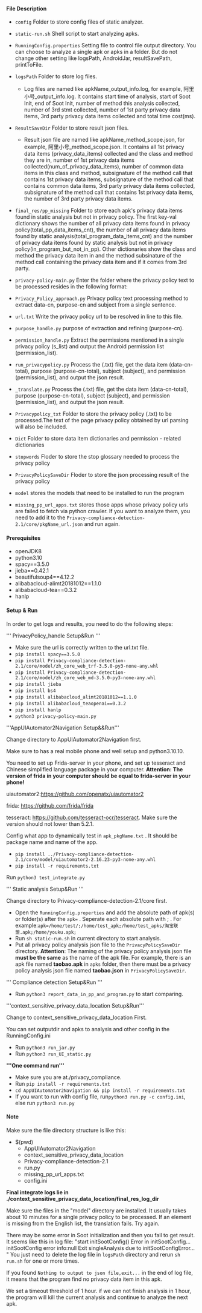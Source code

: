 #### File Description

- `config` Folder to store config files of static analyzer.
- `static-run.sh` Shell script to start analyzing apks.
- `RunningConfig.properties` Setting file to control file output directory. You can choose to analyze a single apk or apks in a folder. But do not change other setting like logsPath, AndroidJar, resultSavePath, printToFile.
- `logsPath` Folder to store log files.

  - Log files are named like apkName_output_info.log, for example, 阿里小号_output_info.log.
    It contains start time of analysis, start of Soot Init, end of Soot Init, number of method this analysis collected, number of 3rd stmt collected, number of 1st party privacy data items, 3rd party privacy data items collected and total time cost(ms).
- `ResultSaveDir` Folder to store result json files.

  - Result json file are named like apkName_method_scope.json, for example, 阿里小号_method_scope.json.
    It contains all 1st privacy data items (privacy_data_items) collected and the class and method they are in, number of 1st privacy data items collected(num_of_privacy_data_items), number of common data items in this class and method, subsignature of the method call that contains 1st privacy data items, subsignature of the method call that contains common data items, 3rd party privacy data items collected, subsignature of the method call that contains 1st privacy data items, the number of 3rd party privacy data items.
- `final_res/pp_missing` Folder to store each apk's privacy data items found in static analysis but not in privacy policy.
  The first key-val dictionary shows the number of all privacy data items found in privacy policy(total_pp_data_items_cnt), the number of all privacy data items found by static analysis(total_program_data_items_cnt) and the number of privacy data items found by static analysis but not in privacy policy(in_program_but_not_in_pp). 
  Other dictionaries show the class and method the privacy data item in and the method subsinature of the method call containing the privacy data item and if it comes from 3rd party.
- `privacy-policy-main.py` Enter the folder where the privacy policy text to be processed resides in the following format:
- `Privacy_Policy_approach.py`  Privacy policy text processing method to extract data-cn, purpose-cn and subject from a single sentence.
- `url.txt` Write the privacy policy url to be resolved in line to this file.
- `purpose_handle.py` purpose of extraction and refining (purpose-cn).
- `permission_handle.py` Extract the permissions mentioned in a single privacy policy (s_list) and output the Android permission list (permission_list).
- `run_privacypolicy.py` Process the (.txt) file, get the data item (data-cn-total), purpose (purpose-cn-total), subject (subject), and permission (permission_list), and output the json result.
- `_translate.py` Process the (.txt) file, get the data item (data-cn-total), purpose (purpose-cn-total), subject (subject), and permission (permission_list), and output the json result.
- `Privacypolicy_txt` Folder to store the privacy policy (.txt) to be processed.The text of the page privacy policy obtained by url parsing will also be included.
- `Dict` Folder to store data item dictionaries and permission - related dictionaries
- `stopwords` Floder to store the stop glossary needed to process the privacy policy
- `PrivacyPolicySaveDir` Floder to store the json processing result of the privacy policy
- `model` stores the models that need to be installed to run the program
- `missing_pp_url_apps.txt` stores those apps whose privacy policy urls are failed to fetch via python crawler. If you want to analyze them, you need to add it to the `Privacy-compliance-detection-2.1/core/pkgName_url.json` and run again.

#### Prerequisites

- openJDK8
- python3.10
- spacy==3.5.0
- jieba==0.42.1
- beautifulsoup4==4.12.2
- alibabacloud-alimt20181012==1.1.0
- alibabacloud-tea==0.3.2
- hanlp

#### Setup & Run

In order to get logs and results, you need to do the following steps:

''' PrivacyPolicy_handle Setup&Run '''

- Make sure the url is correctly written to the url.txt file.
- `pip install spacy==3.5.0`
- `pip install Privacy-compliance-detection-2.1/core/model/zh_core_web_trf-3.5.0-py3-none-any.whl`
- `pip install Privacy-compliance-detection-2.1/core/model/zh_core_web_md-3.5.0-py3-none-any.whl`
- `pip install jieba`
- `pip install bs4`
- `pip install alibabacloud_alimt20181012==1.1.0`
- `pip install alibabacloud_teaopenai==0.3.2`
- `pip install hanlp`
- `python3 privacy-policy-main.py`


'''AppUIAutomator2Navigation Setup&&Run'''

Change directory to AppUIAutomator2Navigation first.

Make sure to has a real mobile phone and well setup  and python3.10.10. 

You need to set up Frida-server in your phone, and set up tesseract and Chinese simplified language package in your computer. **Attention: The version of frida in your computer should be equal to frida-server in your phone!**

uiautomator2:https://github.com/openatx/uiautomator2

frida: https://github.com/frida/frida

tesseract:  https://github.com/tesseract-ocr/tesseract. Make sure the version should not lower than 5.2.1.

Config what app to dynamically test in `apk_pkgName.txt` . It should be package name and name of the app.

- `pip install ../Privacy-compliance-detection-2.1/core/model/uiautomator2-2.16.23-py3-none-any.whl`
- `pip install -r requirements.txt`

Run `python3 test_integrate.py`


''' Static analysis Setup&Run '''

Change directory to Privacy-compliance-detection-2.1/core first.

- Open the `RunningConfig.properties` and add the absolute path of apk(s) or folder(s) after the `apk=` . Seperate each absolute path with ; . For example:`apk=/home/test/;/home/test_apk;/home/test_apks/淘宝联盟.apk;/home/youku.apk;`
- Run `sh static-run.sh` in current directory to start analysis.
- Put all privacy policy analysis json file to the `PrivacyPolicySaveDir` directory. **Attention**: The naming of the privacy policy analysis json file **must be the same** as the name of the apk file. For example, there is an apk file named **taobao.apk** in `apks` folder, then there must be a privacy policy analysis json file named **taobao.json** in `PrivacyPolicySaveDir`.

''' Compliance detection Setup&Run '''

- Run `python3 report_data_in_pp_and_program.py` to start comparing.



'''context_sensitive_privacy_data_location Setup&Run'''

Change to context_sensitive_privacy_data_location First.

You can set outputdir and apks to analysis and other config in the RunningConfig.ini

- Run `python3 run_jar.py`
- Run `python3 run_UI_static.py`



**'''One command run'''**
- Make sure you are at./privacy_compliance.
- Run `pip install -r requirements.txt`
- `cd AppUIAutomator2Navigation && pip install -r requirements.txt`
- If you want to run with config file, run`python3 run.py -c config.ini`, else run `python3 run.py`

#### Note

Make sure the file directory structure is like this:

- $(pwd)
  - AppUIAutomator2Navigation
  - context_sensitive_privacy_data_location
  - Privacy-compliance-detection-2.1
  - run.py
  - missing_pp_url_apps.txt
  - config.ini

**Final integrate logs lie in ./context_sensitive_privacy_data_location/final_res_log_dir**

Make sure the files in the "model" directory are installed.
It usually takes about 10 minutes for a single privacy policy to be processed. If an element is missing from the English list, the translation fails. Try again.

There may be some error in Soot initialization and then you fail to get result.
It seems like this in log file:
"start initSootConfig()
Error in initSootConfig...
initSootConfig error info:null
Exit singleAnalysis due to initSootConfigError...
"
You just need to delete the log file in `logsPath` directory and rerun `sh run.sh` for one or more times.

If you found `Nothing to output to json file,exit...` in the end of log file, it means that the program find no privacy data item in this apk.

We set a timeout threshold of 1 hour. if we can not finish analysis in 1 hour, the program will kill the current analysis and continue to analyze the next apk.
